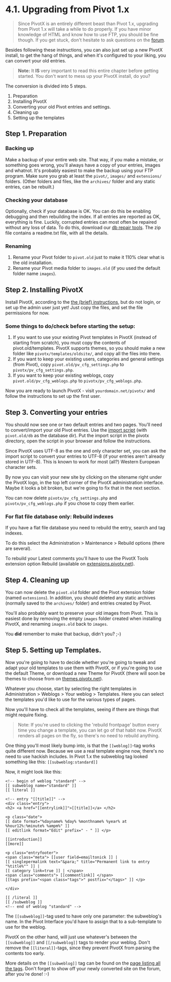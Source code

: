 # 4.1. Upgrading from Pivot 1.x

> Since PivotX is an entirely different beast than Pivot 1.x, upgrading from Pivot 
1.x will take a while to do properly. If you have minor knowledge of HTML and know 
how to use FTP, you should be fine though. If you get stuck, don't hesitate to ask 
questions on the [forum][1]. 

Besides following these instructions, you can also just set up a new PivotX install, to 
get the hang of things, and when it's configured to your liking, you can convert your 
old entries. 

> **Note:** It **IS** very important to read this entire chapter before getting started. 
You don't want to mess up your PivotX install, do you?

The conversion is divided into 5 steps. 

1.  Preparation
2.  Installing PivotX
3.  Converting your old Pivot entries and settings.
4.  Cleaning up
5.  Setting up the templates


## Step 1. Preparation

### Backing up

Make a backup of your entire web site. That way, if you make a mistake, or something goes 
wrong, you'll always have a copy of your entries, images and whatnot. It's probably 
easiest to make the backup using your FTP program. Make sure you grab at least the 
`pivot/`, `images/` and `extensions/` folders. (Other folders and files, like the
`archives/` folder and any static entries, can be rebuilt.)

### Checking your database

Optionally, check if your database is OK. You can do this be enabling
debugging and then rebuilding the index. If all entries are reported as OK,
everything is fine. Luckily, corrupted entries can most often be repaired
without any loss of data. To do this, download our [db repair tools][2]. The
zip file contains a readme.txt file, with all the details. 

### Renaming

1. Rename your Pivot folder to `pivot.old` just to make it 110% clear what is the old installation. 
2. Rename your Pivot media folder to `images.old` (if you used the default folder name `images`). 

## Step 2. Installing PivotX

Install PivotX, according to the [the (brief) instructions][3], but do not login, or set 
up the admin user just yet! Just copy the files, and set the file permissions for now.

### Some things to do/check before starting the setup:

1.  If you want to use your existing Pivot templates in PivotX (instead of starting from scratch), you must copy the contents of pivot.old/templates. PivotX supports themes, so you should make a new folder like `pivotx/templates/oldsite/`, and copy all the files into there. 
2.  If you want to keep your existing users, categories and general settings (from Pivot), copy `pivot.old/pv_cfg_settings.php` to `pivotx/pv_cfg_settings.php`. 
3.  If you want to keep your existing weblogs, copy `pivot.old/pv_cfg_weblogs.php` to `pivotx/pv_cfg_weblogs.php`.

Now you are ready to launch PivotX - visit `yourdomain.net/pivotx/` and follow the instructions to set up the first user. 

## Step 3. Converting your entries

You should now see one or two default entries and two pages. You'll need to
convert/import your old Pivot entries. Use the [import script][4] (with
`pivot.old/db` as the database dir). Put the import script in the pivotx
directory, open the script in your browser and follow the instructions.

Since PivotX uses UTF-8 as the one and only character set, you can
ask the import script to convert your entries to UTF-8 (if your entries 
aren't already stored in UTF-8). This is known to work for most (all?)
Western European character sets. 

By now you can visit your new site by clicking on the sitename right under the
PivotX logo, in the top left corner of the PivotX administration interface.
Maybe it looks a bit broken, but we're going to fix that in the next section. 

You can now delete `pivotx/pv_cfg_settings.php` and
`pivotx/pv_cfg_weblogs.php` if you chose to copy them earlier.

### For flat file database only: Rebuild indexes

If you have a flat file database you need to rebuild the entry, search and tag indexes.

To do this select the Administration > Maintenance > Rebuild options (there are several).

To rebuild your Latest comments you'll have to use the PivotX Tools extension option 
Rebuild (available on [extensions.pivotx.net][7]).

## Step 4. Cleaning up

You can now delete the `pivot.old` folder and the Pivot extension folder
(named `extensions`). In addition, you should deleted any static archives
(normally saved to the `archives/` folder) and entries created by Pivot.

You'll also probably want to preserve your old images from Pivot. This is
easiest done by removing the empty `images` folder created when installing
PivotX, and renaming `images.old` back to `images`. 

You **did** remember to make that backup, didn't you? ;-) 

## Step 5. Setting up Templates.

Now you're going to have to decide whether you're going to tweak and adapt
your old templates to use them with PivotX, or if you're going to use the
default Theme, or download a new Theme for PivotX (there will soon be themes
to choose from on [themes.pivotx.net][5]). 

Whatever you choose, start by selecting the right templates in 
Administration > Weblogs > Your weblog > Templates. Here you can select the 
templates you'd like to use for the various types of pages.

Now you'll have to check all the templates, seeing if there are things that might require fixing. 

> Note: If you're used to clicking the 'rebuild frontpage' button every time
you change a template, you can let go of that habit now. PivotX renders all
pages on the fly, so there's no need to rebuild anything. 

One thing you'll most likely bump into, is that the `[[weblog]]`-tag works
quite different now. Because we use a real template engine now, there's no
need to use hackish includes. In Pivot 1.x the subweblog tag looked something
like this: `[[subweblog:standard]]` 

Now, it might look like this:

    <!-- begin of weblog "standard" -->  
    [[ subweblog name="standard" ]]  
    [[ literal ]]  
      
    <!-- entry "[[title]]" -->  
    <div class="entry">  
    <h2> <a href="[[entrylink]]">[[title]]</a> </h2>  
      
    <p class="date">   
    [[ date format="%dayname% %day% %monthname% %year% at %hour12%:%minute% %ampm%" ]]   
    [[ editlink format="Edit" prefix=" - " ]] </p>   
      
    [[introduction]]  
    [[more]]  
      
    <p class="entryfooter">   
    <span class="meta"> [[user field=emailtonick ]] |  
    [[ singlepermalink text="&para;" title="Permanent link to entry "%title%"" ]] |  
    [[ category link=true ]] | </span>  
    <span class="comments"> [[commentlink]] </span>  
    [[tags prefix="<span class="tags">" postfix="</tags>" ]] </p>  
      
    </div>  
      
    [[ /literal ]]  
    [[ /subweblog ]]  
    <!-- end of weblog "standard" -->  
    

The `[[subweblog]]`-tag used to have only one parameter: the subweblog's name. In
the Pivot Interface you'd have to assign that to a sub-template to use for the
weblog. 

PivotX on the other hand, will just use whatever's between the `[[subweblog]]` and
`[[/subweblog]]` tags to render your weblog. Don't remove the `[[literal]]`-tags,
since they prevent PivotX from parsing the contents too early. 

More details on the `[[subweblog]]` tag can be found on the [page listing all the
tags][6]. Don't forget to show off your newly converted site on the forum, after
you're done! :-)

 [1]: http://forum.pivotx.net
 [2]: http://pivotx.net/files/misc/db-repair.zip "db repair tools"
 [3]: http://pivotx.net/#installation "the (brief) instructions"
 [4]: http://pivotx.net/files/misc/import_pivot.php.zip "import script"
 [5]: http://themes.pivotx.net
 [6]: /page/app-b/ "page listing all the tags"
 [7]: http://extensions.pivotx.net
